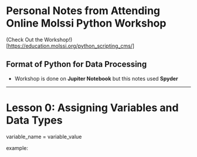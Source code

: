 # Personal Notes from Attending Online Molssi Python Workshop 

(Check Out the Workshop!)[https://education.molssi.org/python_scripting_cms/]

## Format of Python for Data Processing
- Workshop is done on **Jupiter Notebook** but this notes used **Spyder**

----

# Lesson 0: Assigning Variables and Data Types

variable_name = variable_value

example:
    